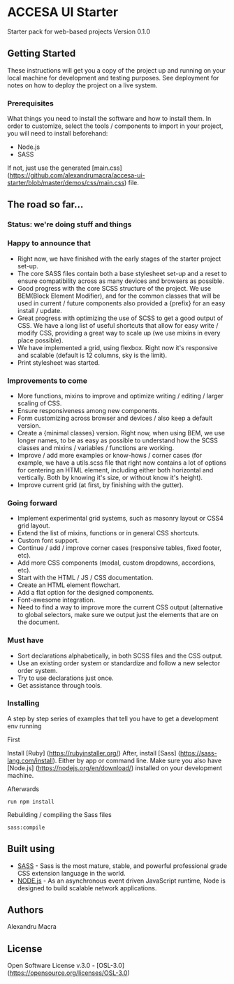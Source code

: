 # ACCESA UI Starter

Starter pack for web-based projects
Version 0.1.0

## Getting Started

These instructions will get you a copy of the project up and running on your local machine for development and testing purposes. See deployment for notes on how to deploy the project on a live system.

### Prerequisites

What things you need to install the software and how to install them.
In order to customize, select the tools / components to import in your project, you will need to install beforehand:

  * Node.js
  * SASS

If not, just use the generated [main.css] (https://github.com/alexandrumacra/accesa-ui-starter/blob/master/demos/css/main.css) file.

## The road so far...

### Status: we're doing stuff and things

### Happy to announce that
  * Right now, we have finished with the early stages of the starter project set-up.
  * The core SASS files contain both a base stylesheet set-up and a reset to ensure compatibility across as many devices and browsers as possible.
  * Good progress with the core SCSS structure of the project. We use BEM(Block Element Modifier), and for the common classes that will be used in current / future components also provided a {prefix} for an easy install / update.
  * Great progress with optimizing the use of SCSS to get a good output of CSS. We have a long list of useful shortcuts that allow for easy write / modify CSS, providing a great way to scale up (we use mixins in every place possible).
  * We have implemented a grid, using flexbox. Right now it's responsive and scalable (default is 12 columns, sky is the limit).
  * Print stylesheet was started.


### Improvements to come
  * More functions, mixins to improve and optimize writing / editing / larger scaling of CSS.
  * Ensure responsiveness among new components.
  * Form customizing across browser and devices / also keep a default version.
  * Create a {minimal classes} version. Right now, when using BEM, we use longer names, to be as easy as possible to understand how the SCSS classes and mixins / variables / functions are working.
  * Improve / add more examples or know-hows / corner cases (for example, we have a utils.scss file that right now contains a lot of options for centering an HTML element, including either both horizontal and vertically. Both by knowing it's size, or without know it's height).
  * Improve current grid (at first, by finishing with the gutter).

### Going forward
  * Implement experimental grid systems, such as masonry layout or CSS4 grid layout.
  * Extend the list of mixins, functions or in general CSS shortcuts.
  * Custom font support.
  * Continue / add / improve corner cases (responsive tables, fixed footer, etc).
  * Add more CSS components (modal, custom dropdowns, accordions, etc).
  * Start with the HTML / JS / CSS documentation.
  * Create an HTML element flowchart.
  * Add a flat option for the designed components.
  * Font-awesome integration.
  * Need to find a way to improve more the current CSS output (alternative to global selectors, make sure we output just the elements that are on the document.

### Must have
  * Sort declarations alphabetically, in both SCSS files and the CSS output.
  * Use an existing order system or standardize and follow a new selector order system.
  * Try to use declarations just once.
  * Get assistance through tools.

### Installing

A step by step series of examples that tell you have to get a development env running

First

Install [Ruby] (https://rubyinstaller.org/)
After, install [Sass] (https://sass-lang.com/install). Either by app or command line.
Make sure you also have [Node.js] (https://nodejs.org/en/download/) installed on your development machine.


Afterwards
```
run npm install
```

Rebuilding / compiling the Sass files
```
sass:compile
```

## Built using

* [SASS](https://sass-lang.com) - Sass is the most mature, stable, and powerful professional grade CSS extension language in the world.
* [NODE.js](https://nodejs.org) - As an asynchronous event driven JavaScript runtime, Node is designed to build scalable network applications.

## Authors

Alexandru Macra

## License

Open Software License v.3.0 - [OSL-3.0] (https://opensource.org/licenses/OSL-3.0)